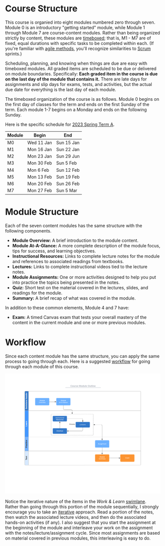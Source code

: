# Course Structure

This course is organied into eight modules numbered zero
through seven. Module 0 is an introductory "getting started" module, while Module 1 through Module 7 are course-content modules. Rather than being organized strictly by content, these modules are
[timeboxed](https://en.wikipedia.org/wiki/Timeboxing); that is, M1 - M7 are of fixed, equal durations with specific tasks to be completed within each. (If you're familiar with [agile methods](https://en.wikipedia.org/wiki/Agile_software_development), you'll recognize similarities to [Scrum](https://en.wikipedia.org/wiki/Scrum_(software_development)) sprints.)

Scheduling, planning, and knowing when things are due are easy with timeboxed modules. All graded items are scheduled to be due or delivered on module boundaries. Specifically: **Each graded item in the course is due on the last day of the module that contains it.** There are late days for assignments and slip days for exams, tests, and activities, but the actual due date for everything is the last day of each module.

The timeboxed organization of the course is as follows. Module 0 begins on the first day of classes for the term and ends on the first Sunday of the term. Each module 1-7 begins on a Monday and ends on the following Sunday.

Here is the specific schedule for [2023 Spring Term A](http://online.auburn.edu/term_calendar).

Module | Begin | End
------ | ----- | ---
M0 | Wed 11 Jan | Sun 15 Jan
M1 | Mon 16 Jan | Sun 22 Jan
M2 | Mon 23 Jan | Sun 29 Jun 
M3 | Mon 30 Feb | Sun 5 Feb
M4 | Mon 6 Feb  | Sun 12 Feb
M5 | Mon 13 Feb | Sun 19 Feb
M6 | Mon 20 Feb | Sun 26 Feb
M7 | Mon 27 Feb | Sun 5 Mar

# Module Structure

Each of the seven content modules has the same structure with the following components.

- **Module Overview:** A brief introduction to the module content.
- **Module At-A-Glance:** A more complete description of the module focus, tips
  for success, and learning objectives.
- **Instructional Resources:** Links to complete lecture notes for the module
  and references to associated readings from textbooks.
- **Lectures:** Links to complete instructional videos tied to the lecture
  notes.
- **Module Assignments:** One or more activities designed to help you put into practice the topics being presented in the notes.
- **Quiz:** Short test on the material covered in the lectures, slides, and readings for the module.
- **Summary:** A brief recap of what was covered in the module.

In addition to these common elements, Module 4 and 7 have:

- **Exam:** A timed Canvas exam that tests your overall mastery of the content in the current module and one or more previous modules.


# Workflow

Since each content module has the same structure, you can apply the same process to going through each. Here is a suggested
[workflow](https://en.wikipedia.org/wiki/Workflow) for going through each module of this course.

![worflow](img/workflow2.png)

Notice the iterative nature of the items in the *Work & Learn*
[swimlane](https://en.wikipedia.org/wiki/Swim_lane). Rather than going through this portion of the module sequentially, I strongly encourage you to take an
[iterative](https://en.wikipedia.org/wiki/Iteration) approach. Read a portion of the notes, then watch the associated lecture videos, and then do the associated
hands-on activities (if any). I also suggest that you start the assignment at  the beginning of the module and interleave your work on the assignment with the notes/lecture/assignment cycle. Since most assignments are based on material
covered in previous modules, this interleaving is easy to do.
